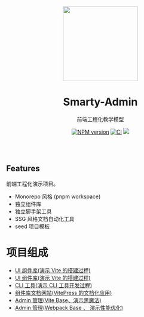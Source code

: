 <br>

<p align="center">
<img src="https://github.com/smarty-team/smarty-admin/blob/main/assets/logo.jpeg" style="width:200px;" />
</p>

<h1 align="center">Smarty-Admin</h1>

<p align="center">
前端工程化教学模型
</p>

<p align="center">
     <a href="https://www.npmjs.com/package/dpc-ui-vite"><img src="https://img.shields.io/npm/v/dpc-ui-vite?color=c95f8b&amp;label=" alt="NPM version"></a>
    <a href="https://github.com/smarty-team/smarty-admin/actions/workflows/main.yml"><img src="https://github.com/smarty-team/smarty-admin/actions/workflows/main.yml/badge.svg?branch=main" alt="CI" style="max-width: 100%;"></a>
    <a href="https://codecov.io/gh/dingpc19/smarty-ui-vite" > 
    <img src="https://codecov.io/gh/dingpc19/smarty-ui-vite/branch/readme/graph/badge.svg?token=S4RXSBRWOJ"/> 
    </a>
</p>

<br>
<br>

## Features

前端工程化演示项目。

- Monorepo 风格 (pnpm workspace)
- 独立组件库
- 独立脚手架工具
- SSG 风格文档自动化工具
- seed 项目模板

# 项目组成

- [ UI 组件库(演示 Vite 的搭建过程) ](packages/smarty-ui-vite)
- [ UI 组件库(演示 Vite 的搭建过程) ](packages/smarty-ui-rollup)
- [ CLI 工具(演示 CLI 工具开发过程) ](packages/create-smarty-app)
- [ 组件库文档网站(VitePress 的文档化应用) ](packages/docs-rollup/)
- [ Admin 管理(Vite Base、演示黑魔法) ](packages/admin)
- [ Admin 管理(Webpack Base 、 演示性能优化) ](packages/admin-webpack)
